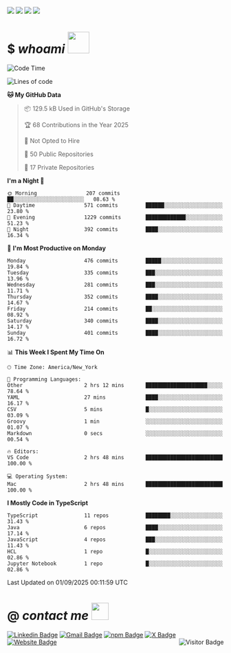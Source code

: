 <a href="#"><img src="https://img.shields.io/badge/Full%20Stack-Developer-white?style=for-the-badge"></a>
<a href="#"><img src="https://img.shields.io/badge/DevOps-Engineer-white?style=for-the-badge"></a>
<a href="#"><img src="https://img.shields.io/badge/Open%20Source-Advocate-white?style=for-the-badge"></a>
<a href="#"><img src="https://img.shields.io/badge/Clean%20Code-Fanatic-white?style=for-the-badge"></a>

# $ _whoami_ <img src="https://mariajandersen.com/wp-content/uploads/2019/03/gladkunde_gif.gif" width="50">

<!--START_SECTION:waka-->
![Code Time](http://img.shields.io/badge/Code%20Time-1%2C312%20hrs%2052%20mins-blue)

![Lines of code](https://img.shields.io/badge/From%20Hello%20World%20I%27ve%20Written-1.9%20million%20lines%20of%20code-blue)

**🐱 My GitHub Data** 

> 📦 129.5 kB Used in GitHub's Storage 
 > 
> 🏆 68 Contributions in the Year 2025
 > 
> 🚫 Not Opted to Hire
 > 
> 📜 50 Public Repositories 
 > 
> 🔑 17 Private Repositories 
 > 
**I'm a Night 🦉** 

```text
🌞 Morning                207 commits         ██░░░░░░░░░░░░░░░░░░░░░░░   08.63 % 
🌆 Daytime                571 commits         ██████░░░░░░░░░░░░░░░░░░░   23.80 % 
🌃 Evening                1229 commits        █████████████░░░░░░░░░░░░   51.23 % 
🌙 Night                  392 commits         ████░░░░░░░░░░░░░░░░░░░░░   16.34 % 
```
📅 **I'm Most Productive on Monday** 

```text
Monday                   476 commits         █████░░░░░░░░░░░░░░░░░░░░   19.84 % 
Tuesday                  335 commits         ███░░░░░░░░░░░░░░░░░░░░░░   13.96 % 
Wednesday                281 commits         ███░░░░░░░░░░░░░░░░░░░░░░   11.71 % 
Thursday                 352 commits         ████░░░░░░░░░░░░░░░░░░░░░   14.67 % 
Friday                   214 commits         ██░░░░░░░░░░░░░░░░░░░░░░░   08.92 % 
Saturday                 340 commits         ████░░░░░░░░░░░░░░░░░░░░░   14.17 % 
Sunday                   401 commits         ████░░░░░░░░░░░░░░░░░░░░░   16.72 % 
```


📊 **This Week I Spent My Time On** 

```text
🕑︎ Time Zone: America/New_York

💬 Programming Languages: 
Other                    2 hrs 12 mins       ████████████████████░░░░░   78.64 % 
YAML                     27 mins             ████░░░░░░░░░░░░░░░░░░░░░   16.17 % 
CSV                      5 mins              █░░░░░░░░░░░░░░░░░░░░░░░░   03.09 % 
Groovy                   1 min               ░░░░░░░░░░░░░░░░░░░░░░░░░   01.07 % 
Markdown                 0 secs              ░░░░░░░░░░░░░░░░░░░░░░░░░   00.54 % 

🔥 Editors: 
VS Code                  2 hrs 48 mins       █████████████████████████   100.00 % 

💻 Operating System: 
Mac                      2 hrs 48 mins       █████████████████████████   100.00 % 
```

**I Mostly Code in TypeScript** 

```text
TypeScript               11 repos            ████████░░░░░░░░░░░░░░░░░   31.43 % 
Java                     6 repos             ████░░░░░░░░░░░░░░░░░░░░░   17.14 % 
JavaScript               4 repos             ███░░░░░░░░░░░░░░░░░░░░░░   11.43 % 
HCL                      1 repo              █░░░░░░░░░░░░░░░░░░░░░░░░   02.86 % 
Jupyter Notebook         1 repo              █░░░░░░░░░░░░░░░░░░░░░░░░   02.86 % 
```




 Last Updated on 01/09/2025 00:11:59 UTC
<!--END_SECTION:waka-->

# @ _contact me_ <img src="https://infoodmarketing.com/wp-content/uploads/2017/02/InboxSmall3.gif" width="40"></img>

<a href="https://linkedin.com/in/brignano"><img src="https://img.shields.io/badge/-brignano-white?style=flat-square&logo=Linkedin&logoColor=0077B5&link=https://linkedin.com/in/brignano" alt="Linkedin Badge"></img></a>
<a href="mailto:hi@brignano.io"><img src="https://img.shields.io/badge/-hi@brignano.io-white?style=flat-square&logo=Gmail&link=mailto:hi@brignano.io" alt="Gmail Badge"></img></a>
<a href="https://www.npmjs.com/package/brignano"><img src="https://img.shields.io/badge/-npx%20brignano-white?style=flat-square&logo=npm&logoColor=grey&link=https://www.npmjs.com/package/brignano" alt="npm Badge"></img></a>
<a href="https://twitter.com/brignano_"><img src="https://img.shields.io/badge/-@brignano__-white?style=flat-square&logo=x&logoColor=black&link=https://x/brignano_" alt="X Badge"></img></a>
<a href="https://brignano.io"><img src="https://img.shields.io/badge/-brignano.io-white?style=flat-square&logo=Google-Chrome&link=https://brignano.io" alt="Website Badge"></img></a>
<img align="right" src="https://visitor-badge.laobi.icu/badge?page_id=brignano.brignano" alt="Visitor Badge"></img>
